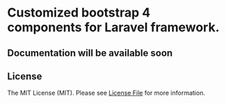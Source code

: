 # Customized bootstrap 4 components for Laravel framework.

## Documentation will be available soon

## License

The MIT License (MIT). Please see [License File](LICENSE.md) for more information.
